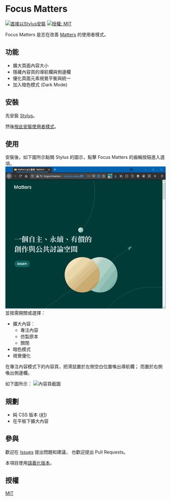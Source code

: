 # Focus Matters

[![直接以Stylus安裝](https://img.shields.io/static/v1?label=Install%20directly%20with&message=Stylus&color=00adad&style=flat-square)](https://raw.githubusercontent.com/Small-Ku/focus-matters/master/focus-matters.user.styl)
[![授權: MIT](https://img.shields.io/static/v1?label=License&message=MIT&color=yellow&style=flat-square)](https://opensource.org/licenses/MIT)

Focus Matters 是志在改善 [Matters](https://matters.news/) 的使用者樣式。

## 功能

- 擴大頁面內容大小
- 隱藏內容頁的導航欄與側邊欄
- 優化頁面元素視覺平衡與統一
- 加入暗色模式 (Dark Mode)

## 安裝

先安裝 [Stylus](https://github.com/openstyles/stylus)。

然後[按此安裝使用者樣式](https://raw.githubusercontent.com/Small-Ku/focus-matters/master/focus-matters.user.styl)。

## 使用

安裝後，如下圖所示點開 Stylus 的圖示，點擊 Focus Matters 的齒輪按鈕進入選項，
![選項演示](images/use.gif)
並按需開關或選擇：

- 擴大內容：
  - 專注內容
  - 仿製原本
  - 關閉
- 暗色模式
- 視覺優化

在專注內容模式下的內容頁，把滑鼠置於左側空白位置喚出導航欄；
而置於右側喚出側邊欄。

如下圖所示：
![內容頁截圖](images/content.gif)

## 規劃

- 純 CSS 版本 ([#1][i1])
- 在平板下擴大內容

## 參與

歡迎在 [Issues](https://github.com/Samll_Ku/focus-matters/issues) 提出問題和建議，
也歡迎提出 Pull Requests。

本項目使用[語義化版本](https://semver.org/)。

## 授權

[MIT](https://opensource.org/licenses/MIT)

[i1]: https://github.com/Samll_Ku/focus-matters/issues/1